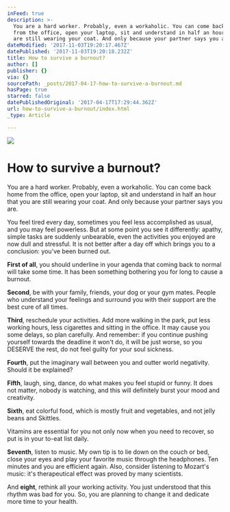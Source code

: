 ```yaml
---
inFeed: true
description: >-
  You are a hard worker. Probably, even a workaholic. You can come back home
  from the office, open your laptop, sit and understand in half an hour that you
  are still wearing your coat. And only because your partner says you are.
dateModified: '2017-11-03T19:20:17.467Z'
datePublished: '2017-11-03T19:20:18.232Z'
title: How to survive a burnout?
author: []
publisher: {}
via: {}
sourcePath: _posts/2017-04-17-how-to-survive-a-burnout.md
hasPage: true
starred: false
datePublishedOriginal: '2017-04-17T17:29:44.362Z'
url: how-to-survive-a-burnout/index.html
_type: Article

---
```

![](https://the-grid-user-content.s3-us-west-2.amazonaws.com/ce968d60-a661-4ad8-9c01-da564ca768b8.jpg)

# **How to survive a burnout?**

You are a hard worker. Probably, even a workaholic. You can come back home from the office, open your laptop, sit and understand in half an hour that you are still wearing your coat. And only because your partner says you are.

You feel tired every day, sometimes you feel less accomplished as usual, and you may feel powerless. But at some point you see it differently: apathy, simple tasks are suddenly unbearable, even the activities you enjoyed are now dull and stressful. It is not better after a day off which brings you to a conclusion: you've been burned out.

**First of all**, you should underline in your agenda that coming back to normal will take some time. It has been something bothering you for long to cause a burnout. 

**Second**, be with your family, friends, your dog or your gym mates. People who understand your feelings and surround you with their support are the best cure of all times.

**Third**, reschedule your activities. Add more walking in the park, put less working hours, less cigarettes and sitting in the office. It may cause you some delays, so plan carefully. And remember: if you continue pushing yourself towards the deadline it won't do, it will be just worse, so you DESERVE the rest, do not feel guilty for your soul sickness.

**Fourth**, put the imaginary wall between you and outter world negativity. Should it be explained?

**Fifth**, laugh, sing, dance, do what makes you feel stupid or funny. It does not matter, nobody is watching, and this will definitely burst your mood and creativity.

**Sixth**, eat colorful food, which is mostly fruit and vegetables, and not jelly beans and Skittles.

Vitamins are essential for you not only now when you need to recover, so put is in your to-eat list daily.

**Seventh**, listen to music. My own tip is to lie down on the couch or bed, close your eyes and play your favorite music through the headphones. Ten minutes and you are efficient again. Also, consider listening to Mozart's music: it's therapeutical effect was proved by many scientists.

And **eight**, rethink all your working activity. You just understood that this rhythm was bad for you. So, you are planning to change it and dedicate more time to your health.